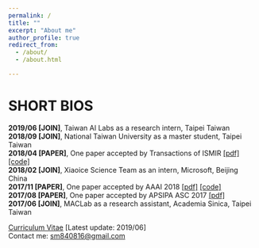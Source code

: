 ```yaml
---
permalink: /
title: ""
excerpt: "About me"
author_profile: true
redirect_from: 
  - /about/
  - /about.html

---
```


SHORT BIOS
=====
__2019/06 \[JOIN\]__, Taiwan AI Labs as a research intern, Taipei Taiwan <br />
__2018/09 \[JOIN\]__, National Taiwan University as a master student, Taipei Taiwan <br />
__2018/04 \[PAPER\]__, One paper accepted by Transactions of ISMIR [\[pdf\]](https://transactions.ismir.net/articles/10.5334/tismir.14/) [\[code\]](https://github.com/remyhuang/pop-music-highlighter) <br />
__2018/02 \[JOIN\]__, Xiaoice Science Team as an intern, Microsoft, Beijing China <br />
__2017/11 \[PAPER\]__, One paper accepted by AAAI 2018 [\[pdf\]](https://aaai.org/ocs/index.php/AAAI/AAAI18/paper/view/16174/) [\[code\]](https://github.com/remyhuang/music-puzzle-games) <br />
__2017/08 \[PAPER\]__, One paper accepted by APSIPA ASC 2017 [\[pdf\]](https://remyhuang.github.io/files/huang17apsipa.pdf) <br />
__2017/06 \[JOIN\]__, MACLab as a research assistant, Academia Sinica, Taipei Taiwan <br />

[Curriculum Vitae](https://remyhuang.github.io/files/huang_cv.pdf) \[Latest update: 2019/06\] <br />
Contact me: sm840816@gmail.com
